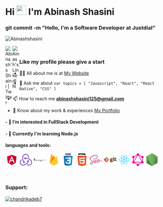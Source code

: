 <!-- ### Hey there <img src="https://media.giphy.com/media/hvRJCLFzcasrR4ia7z/giphy.gif" width="25px"> -->
<h1>Hi <img src="https://raw.githubusercontent.com/iampavangandhi/iampavangandhi/master/gifs/Hi.gif" width="30px" height="30px"> I'm Abinash Shasini</h1>
<h3>git commit -m "Hello, I'm a Software Developer at Justdial"</h3>

<p align="left"> <img src="https://komarev.com/ghpvc/?username=Abinashshasini&label=Profile%20views&color=0e75b6&style=flat" alt="Abinashshasini" /> </p


<a href="https://twitter.com/ShasiniAbinash">
  <img align="left" alt="Abinash's Shaini | Twitter" width="22px" src="https://raw.githubusercontent.com/peterthehan/peterthehan/master/assets/twitter.svg" />
</a>
<a href="https://www.linkedin.com/in/abinash-shasini/">
  <img align="left" alt="Ainash's LinkedIN" width="22px" src="https://raw.githubusercontent.com/peterthehan/peterthehan/master/assets/linkedin.svg" />
</a>


<br />

### Like my profile please give a start

- 👨‍💻 All about me is at [My Website](https://abinashshasini.vercel.app/)

<!-- - 📝 Sometimes I write articles on [Medium](https://chandrikadeb7.medium.com/) -->

- 💬 Ask me about ``` var topics = [ "Javascript", "React", "React Native", "CSS" ] ```

- 📫 How to reach me **abinashshasini125@gmail.com**

- 📄 Know about my work & experiences [My Portfolio](https://abinashshasini.vercel.app)

<h4>- 👀 I’m interested in FullStack Development</h4>
<h4>- 🌱 Currently I'm learning Node.js</h4>

**languages and tools:**  
<br />
<code><img height="40" src="https://raw.githubusercontent.com/github/explore/80688e429a7d4ef2fca1e82350fe8e3517d3494d/topics/angular/angular.png"></code>
<code><img height="40" src="https://raw.githubusercontent.com/github/explore/80688e429a7d4ef2fca1e82350fe8e3517d3494d/topics/redux/redux.png"></code>
<code><img height="40" src="https://raw.githubusercontent.com/github/explore/80688e429a7d4ef2fca1e82350fe8e3517d3494d/topics/mongodb/mongodb.png"></code>
<code><img height="40" src="https://raw.githubusercontent.com/github/explore/80688e429a7d4ef2fca1e82350fe8e3517d3494d/topics/firebase/firebase.png"></code>
<code><img height="40" src="https://raw.githubusercontent.com/github/explore/80688e429a7d4ef2fca1e82350fe8e3517d3494d/topics/css/css.png"></code>
<code><img height="40" src="https://raw.githubusercontent.com/github/explore/80688e429a7d4ef2fca1e82350fe8e3517d3494d/topics/html/html.png"></code>
<code><img height="40" src="https://raw.githubusercontent.com/github/explore/80688e429a7d4ef2fca1e82350fe8e3517d3494d/topics/sass/sass.png"></code>
<code><img height="40" src="https://raw.githubusercontent.com/github/explore/80688e429a7d4ef2fca1e82350fe8e3517d3494d/topics/git/git.png"></code>
<code><img height="40" src="https://raw.githubusercontent.com/github/explore/80688e429a7d4ef2fca1e82350fe8e3517d3494d/topics/react/react.png"></code>
<code><img height="40" src="https://raw.githubusercontent.com/github/explore/80688e429a7d4ef2fca1e82350fe8e3517d3494d/topics/graphql/graphql.png"></code>
<code><img height="40" src="https://raw.githubusercontent.com/github/explore/80688e429a7d4ef2fca1e82350fe8e3517d3494d/topics/nodejs/nodejs.png"></code>




<br/>
<!-- 📈 my github stats
<br/>
<br/>
<p> <img src="https://github-readme-stats.vercel.app/api?username=abinashshasini&show_icons=true&theme=gotham" alt="abinashshasini" />
<br/> -->
<h3 align="left">Support:</h3>
<p><a href="https://www.buymeacoffee.com/Abinashshasini"> <img align="center" src="https://cdn.buymeacoffee.com/buttons/v2/default-yellow.png" height="50" width="210" alt="chandrikadeb7" /></a></p>
  
